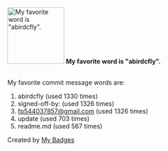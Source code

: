 <img src="https://github.com/my-badges/my-badges/blob/master/src/all-badges/favorite-word/favorite-word.png?raw=true" alt="My favorite word is &quot;abirdcfly&quot;." title="My favorite word is &quot;abirdcfly&quot;." width="128">
<strong>My favorite word is &quot;abirdcfly&quot;.</strong>
<br><br>

My favorite commit message words are:

1. abirdcfly (used 1330 times)
2. signed-off-by: (used 1326 times)
3. <fp544037857@gmail.com> (used 1326 times)
4. update (used 703 times)
5. readme.md (used 567 times)


Created by <a href="https://github.com/my-badges/my-badges">My Badges</a>